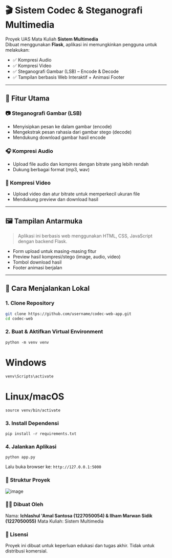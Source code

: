 # 🎬 Sistem Codec & Steganografi Multimedia

Proyek UAS Mata Kuliah **Sistem Multimedia**  
Dibuat menggunakan **Flask**, aplikasi ini memungkinkan pengguna untuk melakukan:

- ✅ Kompresi Audio
- ✅ Kompresi Video
- ✅ Steganografi Gambar (LSB) – Encode & Decode
- ✅ Tampilan berbasis Web Interaktif + Animasi Footer

---

## 📌 Fitur Utama

### 📷 Steganografi Gambar (LSB)

- Menyisipkan pesan ke dalam gambar (encode)
- Mengekstrak pesan rahasia dari gambar stego (decode)
- Mendukung download gambar hasil encode

### 🎧 Kompresi Audio

- Upload file audio dan kompres dengan bitrate yang lebih rendah
- Dukung berbagai format (mp3, wav)

### 🎥 Kompresi Video

- Upload video dan atur bitrate untuk memperkecil ukuran file
- Mendukung preview dan download hasil

---

## 🖼️ Tampilan Antarmuka

> Aplikasi ini berbasis web menggunakan HTML, CSS, JavaScript dengan backend Flask.

- Form upload untuk masing-masing fitur
- Preview hasil kompresi/stego (image, audio, video)
- Tombol download hasil
- Footer animasi berjalan

---

## 🚀 Cara Menjalankan Lokal

### 1. Clone Repository

```bash
git clone https://github.com/username/codec-web-app.git
cd codec-web
```

### 2. Buat & Aktifkan Virtual Environment

```python -m venv venv```

# Windows

```venv\Scripts\activate```

# Linux/macOS

```source venv/bin/activate```

### 3. Install Dependensi

```pip install -r requirements.txt```

### 4. Jalankan Aplikasi

```python app.py```

Lalu buka browser ke: ```http://127.0.0.1:5000```

### 📁 Struktur Proyek

![image](https://github.com/user-attachments/assets/9a6b3f4d-27cc-49e2-9763-ea5dc0690ab1)


### 👨‍💻 Dibuat Oleh

Nama: **Ichlashul 'Amal Santosa (1227050054) & Ilham Marwan Sidik (1227050055)**
Mata Kuliah: Sistem Multimedia

### 📃 Lisensi

Proyek ini dibuat untuk keperluan edukasi dan tugas akhir. Tidak untuk distribusi komersial.

